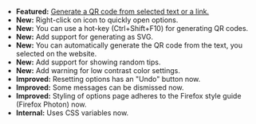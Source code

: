 * **Featured:** [Generate a QR code from selected text or a link.](https://github.com/rugk/offline-qr-code/blob/master/assets/screencasts/qrMenuFromPhoneNumber.gif)
* **New:** Right-click on icon to quickly open options.
* **New:** You can use a hot-key (Ctrl+Shift+F10) for generating QR codes.
* **New:** Add support for generating as SVG.
* **New:** You can automatically generate the QR code from the text, you selected on the website.
* **New:** Add support for showing random tips.
* **New:** Add warning for low contrast color settings.
* **Improved:** Resetting options has an "Undo" button now.
* **Improved:** Some messages can be dismissed now.
* **Improved:** Styling of options page adheres to the Firefox style guide (Firefox Photon) now.
* **Internal:** Uses CSS variables now.
